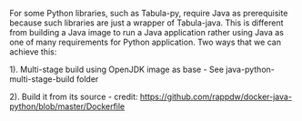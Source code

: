 For some Python libraries, such as Tabula-py, require Java as prerequisite because such libraries are just a wrapper of Tabula-java. This is different from building a Java image to run a Java application rather using Java as one of many requirements for Python application. Two ways that we can achieve this:

1). Multi-stage build using OpenJDK image as base - See java-python-multi-stage-build folder

2). Build it from its source - credit: https://github.com/rappdw/docker-java-python/blob/master/Dockerfile
